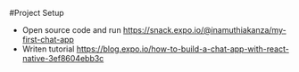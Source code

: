 #Project Setup

- Open source code and run https://snack.expo.io/@inamuthiakanza/my-first-chat-app
- Writen tutorial https://blog.expo.io/how-to-build-a-chat-app-with-react-native-3ef8604ebb3c
